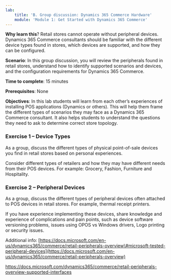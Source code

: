 ```yaml
---
lab:
    title: 'B. Group discussion: Dynamics 365 Commerce Hardware'
    module: 'Module 1: Get Started with Dynamics 365 Commerce'
---
```




**Why learn this**? Retail stores cannot operate without peripheral devices.
Dynamics 365 Commerce consultants should be familiar with the different device
types found in stores, which devices are supported, and how they can be
configured.

**Scenario**: In this group discussion, you will review the peripherals found
in retail stores, understand how to identify supported scenarios and devices,
and the configuration requirements for Dynamics 365 Commerce.

**Time to complete**: 15 minutes

**Prerequisites**: None

**Objectives**: In this lab students will learn from each other’s experiences of
installing POS applications (Dynamics or others). This will help them frame the
different types of scenarios they may face as a Dynamics 365 Commerce
consultant. It also helps students to understand the questions they need to ask
to determine correct store topology.

### Exercise 1 – Device Types

As a group, discuss the different types of physical point-of-sale devices you
find in retail stores based on personal experiences.

Consider different types of retailers and how they may have different needs from
their POS devices. For example: Grocery, Fashion, Furniture and Hospitality.

### Exercise 2 – Peripheral Devices 

As a group, discuss the different types of peripheral devices often attached to
POS devices in retail stores. For example, thermal receipt printers.

If you have experience implementing these devices, share knowledge and
experience of complications and pain points, such as device software versioning
problems, issues using OPOS vs Windows drivers, Logo printing or security
issues.

Additional info:
[https://docs.microsoft.com/en-us/dynamics365/commerce/retail-peripherals-overview\#microsoft-tested-peripheral-devices](https://docs.microsoft.com/en-us/dynamics365/commerce/retail-peripherals-overview)

<https://docs.microsoft.com/dynamics365/commerce/retail-peripherals-overview-supported-interfaces>
